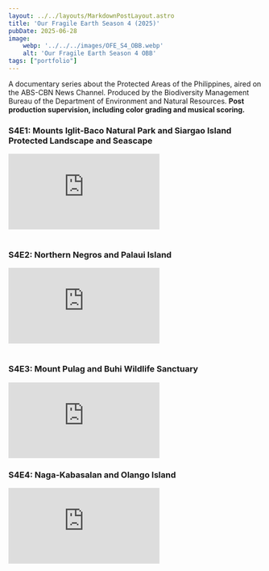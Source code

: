 ```yaml
---
layout: ../../layouts/MarkdownPostLayout.astro
title: 'Our Fragile Earth Season 4 (2025)'
pubDate: 2025-06-28
image:
    webp: '../../../images/OFE_S4_OBB.webp'
    alt: 'Our Fragile Earth Season 4 OBB'
tags: ["portfolio"]
---
```

A documentary series about the Protected Areas of the Philippines, aired on the ABS-CBN News Channel. Produced by the Biodiversity Management Bureau of the Department of Environment and Natural Resources. **Post production supervision, including color grading and musical scoring.**

### S4E1: Mounts Iglit-Baco Natural Park and Siargao Island Protected Landscape and Seascape

<div class="video-container">
  <iframe src="https://www.youtube-nocookie.com/embed/p5AgIlvq0R8" 
          title="YouTube video player" 
          frameborder="0" 
          allow="accelerometer; autoplay; clipboard-write; encrypted-media; gyroscope; picture-in-picture; web-share" 
          referrerpolicy="strict-origin-when-cross-origin" 
          allowfullscreen></iframe>
</div>

<br>

### S4E2: Northern Negros and Palaui Island

<div class="video-container">
  <iframe src="https://www.youtube-nocookie.com/embed/CCGjj4dUyHs?si=v_Odb0S9dbJWYQ8g&amp;start=52" 
          title="YouTube video player" 
          frameborder="0" 
          allow="accelerometer; autoplay; clipboard-write; encrypted-media; gyroscope; picture-in-picture; web-share" 
          referrerpolicy="strict-origin-when-cross-origin" 
          allowfullscreen></iframe>
</div>

<br>

### S4E3: Mount Pulag and Buhi Wildlife Sanctuary

<div class="video-container">
  <iframe src="https://www.youtube-nocookie.com/embed/Sjb9IVRG9dY?si=leagVinJJXkyQU3n&amp;start=53"
          title="YouTube video player" 
          frameborder="0" 
          allow="accelerometer; autoplay; clipboard-write; encrypted-media; gyroscope; picture-in-picture; web-share" 
          referrerpolicy="strict-origin-when-cross-origin" 
          allowfullscreen></iframe>
</div>

### S4E4: Naga-Kabasalan and Olango Island

<div class="video-container">
  <iframe src="https://www.youtube-nocookie.com/embed/yzM2mQPIKAs?si=hfPf-tdMlanuCCr2&amp;start=53"
          title="YouTube video player" 
          frameborder="0" 
          allow="accelerometer; autoplay; clipboard-write; encrypted-media; gyroscope; picture-in-picture; web-share" 
          referrerpolicy="strict-origin-when-cross-origin" 
          allowfullscreen></iframe>
</div>

<br>